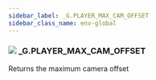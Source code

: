```yaml
---
sidebar_label: _G.PLAYER_MAX_CAM_OFFSET
sidebar_class_name: env-global
---
```


### ![](/img/wiki/global.png) **_G**.PLAYER_MAX_CAM_OFFSET
Returns the maximum camera offset<br/>
